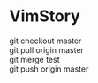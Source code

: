 # VimStory
git checkout master
<br />
git pull origin master
<br />
git merge test
<br />
git push origin master

